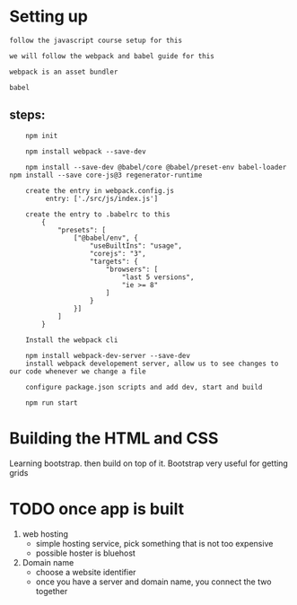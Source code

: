 # Setting up  

    follow the javascript course setup for this

    we will follow the webpack and babel guide for this

    webpack is an asset bundler

    babel

## steps:

        npm init

        npm install webpack --save-dev

        npm install --save-dev @babel/core @babel/preset-env babel-loader npm install --save core-js@3 regenerator-runtime

        create the entry in webpack.config.js
             entry: ['./src/js/index.js']

        create the entry to .babelrc to this
            {
                "presets": [
                    ["@babel/env", {
                        "useBuiltIns": "usage",
                        "corejs": "3",
                        "targets": {
                            "browsers": [
                                "last 5 versions",
                                "ie >= 8"
                            ]
                        }
                    }]
                ]
            }
        
        Install the webpack cli

        npm install webpack-dev-server --save-dev
        install webpack developement server, allow us to see changes to our code whenever we change a file

        configure package.json scripts and add dev, start and build

        npm run start 



# Building the HTML and CSS

Learning bootstrap. then build on top of it. Bootstrap very useful for getting grids


# TODO once app is built

1. web hosting
    - simple hosting service, pick something that is not too expensive
    - possible hoster is bluehost
2. Domain name
    - choose a website identifier
    - once you have a server and domain name, you connect the two together

